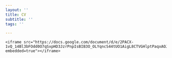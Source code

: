 ```yaml
---
layout: ''
title: CV
subtitle: ''
tags: ''

---
```

	<iframe src="https://docs.google.com/document/d/e/2PACX-		1vQ_14Bl3bFOdd0O7qSxpHD3JzrPnpIsBIB3O_OLYqncS44tUO1AigL8CTVGHlptPaqxAOJAsGXhSs4Y/pub?embedded=true"></iframe>